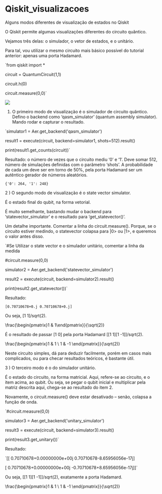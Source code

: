 # Qiskit_visualizacoes
Alguns modos diferentes de visualização de estados no Qiskit

O Qiskit permite algumas visualizações diferentes do circuito quântico.

Vejamos três delas: o simulador, o vetor de estados, e o unitário.

Para tal, vou utilizar o mesmo circuito mais básico possível do tutorial anterior: apenas uma porta Hadamard.

`from qiskit import *

circuit = QuantumCircuit(1,1)

circuit.h(0)

circuit.measure(0,0)`


![](https://informacaoquantica.files.wordpress.com/2020/04/hadamard.png)


1) O primeiro modo de visualização é o simulador de circuito quântico. Defino o backend como ‘qasm_simulator’ (quantum assembly simulator). Mando rodar e capturar o resultado.

`simulator1 = Aer.get_backend('qasm_simulator')

result1  = execute(circuit, backend=simulator1, shots=512).result()

print(result1.get_counts(circuit))`

Resultado: o número de vezes que o circuito mediu ‘0’ e ‘1’. Deve somar 512, número de simulações definidas com o parâmetro ‘shots’. A probabilidade de cada um deve ser em torno de 50%, pela porta Hadamard ser um autêntico gerador de números aleatórios.

`{'0': 264, '1': 248}`

2 ) O segundo modo de visualização é o state vector simulator.

É o estado final do qubit, na forma vetorial.

É muito semelhante, bastando mudar o backend para ‘statevector_simulator’ e o resultado para ‘get_statevector()’.

Um detalhe importante. Comentar a linha do circuit.measure(). Porque, se o circuito estiver medindo, o statevector colapsa para |0> ou |1>, e queremos o valor antes disso.

`#Se Utilizar o state vector e o simulador unitário, comentar a linha da medida

#circuit.measure(0,0)

simulator2 = Aer.get_backend('statevector_simulator')

result2  = execute(circuit, backend=simulator2).result()

print(result2.get_statevector())`

Resultado:

`[0.70710678+0.j 0.70710678+0.j]`

Ou seja, [1 1]/sqrt(2).

\frac{\begin{pmatrix}1 & 1\end{pmatrix}}{\sqrt(2)}

É o resultado de passar [1 0] pela porta Hadamard [[1 1][1 -1]]/sqrt(2).

\frac{\begin{pmatrix}1 & 1 \\ 1 & -1 \end{pmatrix}}{\sqrt(2)}

Neste circuito simples, dá para deduzir facilmente, porém em casos mais complicados, ou para checar resultados teóricos, é bastante útil.

3 ) O terceiro modo é o do simulador unitário.

É o estado do circuito, na forma matricial. Aqui, refere-se ao circuito, e o item acima, ao qubit. Ou seja, se pegar o qubit inicial e multiplicar pela matriz descrita aqui, chega-se ao resultado do item 2.

Novamente, o circuit.measure() deve estar desativado – senão, colapsa a função de onda.

`#circuit.measure(0,0)

simulator3 = Aer.get_backend('unitary_simulator')

result3  = execute(circuit, backend=simulator3).result()

print(result3.get_unitary())`

Resultado:

`[[ 0.70710678+0.00000000e+00j  0.70710678-8.65956056e-17j]

 [ 0.70710678+0.00000000e+00j -0.70710678+8.65956056e-17j]]`

Ou seja, [[1 1][1 -1]]/sqrt(2), exatamente a porta Hadamard.

\frac{\begin{pmatrix}1 & 1 \\ 1 & -1 \end{pmatrix}}{\sqrt(2)}

